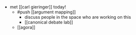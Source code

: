 - met [[carl gieringer]] today!
  - #push [[argument mapping]]
    - discuss people in the space who are working on this
    - [[canonical debate lab]]
  - [[agora]]
